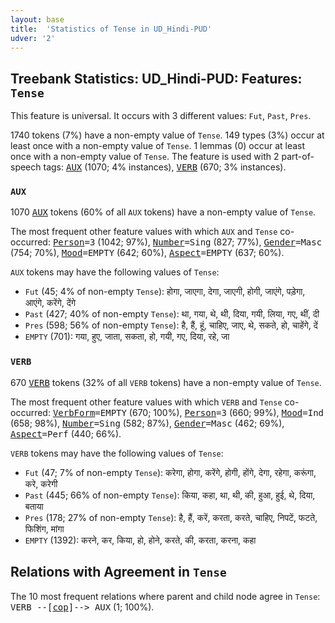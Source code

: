 ```yaml
---
layout: base
title:  'Statistics of Tense in UD_Hindi-PUD'
udver: '2'
---
```


## Treebank Statistics: UD_Hindi-PUD: Features: `Tense`

This feature is universal.
It occurs with 3 different values: `Fut`, `Past`, `Pres`.

1740 tokens (7%) have a non-empty value of `Tense`.
149 types (3%) occur at least once with a non-empty value of `Tense`.
1 lemmas (0) occur at least once with a non-empty value of `Tense`.
The feature is used with 2 part-of-speech tags: <tt><a href="hi_pud-pos-AUX.html">AUX</a></tt> (1070; 4% instances), <tt><a href="hi_pud-pos-VERB.html">VERB</a></tt> (670; 3% instances).

### `AUX`

1070 <tt><a href="hi_pud-pos-AUX.html">AUX</a></tt> tokens (60% of all `AUX` tokens) have a non-empty value of `Tense`.

The most frequent other feature values with which `AUX` and `Tense` co-occurred: <tt><a href="hi_pud-feat-Person.html">Person</a></tt><tt>=3</tt> (1042; 97%), <tt><a href="hi_pud-feat-Number.html">Number</a></tt><tt>=Sing</tt> (827; 77%), <tt><a href="hi_pud-feat-Gender.html">Gender</a></tt><tt>=Masc</tt> (754; 70%), <tt><a href="hi_pud-feat-Mood.html">Mood</a></tt><tt>=EMPTY</tt> (642; 60%), <tt><a href="hi_pud-feat-Aspect.html">Aspect</a></tt><tt>=EMPTY</tt> (637; 60%).

`AUX` tokens may have the following values of `Tense`:

* `Fut` (45; 4% of non-empty `Tense`): होगा, जाएगा, देगा, जाएगी, होगी, जाएंगे, पड़ेगा, आएंगे, करेंगे, देंगे
* `Past` (427; 40% of non-empty `Tense`): था, गया, थे, थी, दिया, गयी, लिया, गए, थीं, दी
* `Pres` (598; 56% of non-empty `Tense`): है, हैं, हूं, चाहिए, जाए, थे, सकते, हो, चाहेंगे, दें
* `EMPTY` (701): गया, हुए, जाता, सकता, हो, गयी, गए, दिया, रहे, जा

### `VERB`

670 <tt><a href="hi_pud-pos-VERB.html">VERB</a></tt> tokens (32% of all `VERB` tokens) have a non-empty value of `Tense`.

The most frequent other feature values with which `VERB` and `Tense` co-occurred: <tt><a href="hi_pud-feat-VerbForm.html">VerbForm</a></tt><tt>=EMPTY</tt> (670; 100%), <tt><a href="hi_pud-feat-Person.html">Person</a></tt><tt>=3</tt> (660; 99%), <tt><a href="hi_pud-feat-Mood.html">Mood</a></tt><tt>=Ind</tt> (658; 98%), <tt><a href="hi_pud-feat-Number.html">Number</a></tt><tt>=Sing</tt> (582; 87%), <tt><a href="hi_pud-feat-Gender.html">Gender</a></tt><tt>=Masc</tt> (462; 69%), <tt><a href="hi_pud-feat-Aspect.html">Aspect</a></tt><tt>=Perf</tt> (440; 66%).

`VERB` tokens may have the following values of `Tense`:

* `Fut` (47; 7% of non-empty `Tense`): करेगा, होगा, करेंगे, होगी, होंगे, देगा, रहेगा, करूंगा, करे, करेगी
* `Past` (445; 66% of non-empty `Tense`): किया, कहा, था, थी, की, हुआ, हुई, थे, दिया, बताया
* `Pres` (178; 27% of non-empty `Tense`): है, हैं, करें, करता, करते, चाहिए, निपटें, फटते, फिशिंग, मांगा
* `EMPTY` (1392): करने, कर, किया, हो, होने, करते, की, करता, करना, कहा

## Relations with Agreement in `Tense`

The 10 most frequent relations where parent and child node agree in `Tense`:
<tt>VERB --[<tt><a href="hi_pud-dep-cop.html">cop</a></tt>]--> AUX</tt> (1; 100%).


